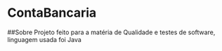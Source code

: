 # ContaBancaria

##Sobre
Projeto feito para a matéria de Qualidade e testes de software, linguagem usada foi Java
